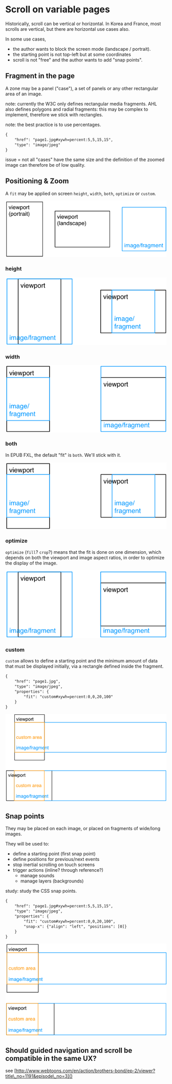 # Scroll on variable pages

Historically, scroll can be vertical or horizontal. In Korea and France, most scrolls are vertical, but there are horizontal use cases also.

In some use cases, 

- the author wants to block the screen mode (landscape / portrait). 
- the starting point is not top-left but at some coordinates
- scroll is not "free" and the author wants to add "snap points". 

## Fragment in the page

A zone may be a panel ("case"), a set of panels or any other rectangular area of an image.

note: currently the W3C only defines rectangular media fragments. AHL also defines polygons and radial fragments: this may be complex to implement, therefore we stick with rectangles. 

note: the best practice is to use percentages.

	{
		"href": "page1.jpg#xywh=percent:5,5,15,15",
		"type": "image/jpeg"
	}

issue = not all "cases" have the same size and the definition of the zoomed image can therefore be of low quality.

## Positioning & Zoom

A `fit` may be applied on screen `height`, `width`, `both`, `optimize` or `custom`.

![](Scroll_elements.png)

### height

![](Scroll_fit_height.png)

### width

![](Scroll_fit_width.png)

### both

In EPUB FXL, the default "fit" is `both`. We'll stick with it.

![](Scroll_fit_both.png)

### optimize

`optimize` (`fill`? `crop`?) means that the fit is done on one dimension, which depends on both the viewport and image aspect ratios, in order to optimize the display of the image.

![](Scroll_fit_optimize.png)

### custom

`custom` allows to define a starting point and the minimum amount of data that must be displayed initially, via a rectangle defined inside the fragment.

	{
		"href": "page1.jpg",
		"type": "image/jpeg",
		"properties": {
			"fit": "custom#xywh=percent:0,0,20,100"
		}
	}

![](Scroll_fit_custom.png)

## Snap points

They may be placed on each image, or placed on fragments of wide/long images. 

They will be used to:

- define a starting point (first snap point)
- define positions for previous/next events
- stop inertial scrolling on touch screens
- trigger actions (inline? through reference?)
	- manage sounds
	- manage layers (backgrounds)

study: study the CSS snap points.

	{
		"href": "page1.jpg#xywh=percent:5,5,15,15",
		"type": "image/jpeg",
		"properties": {
			"fit": "custom#xywh=percent:0,0,20,100",
			"snap-x": {"align": "left", "positions": [0]}
		}
	}

![](Scroll_snap_left.png)

## Should guided navigation and scroll be compatible in the same UX? 

see [http://www.webtoons.com/en/action/brothers-bond/ep-2/viewer?title\_no=1191&episode\_no=3]()



